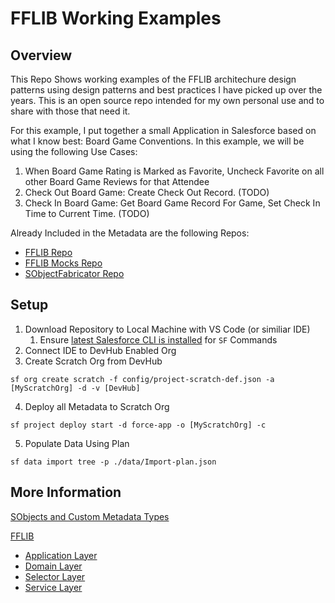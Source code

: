 # FFLIB Working Examples

## Overview

This Repo Shows working examples of the FFLIB architechure design patterns using design patterns and best practices I have picked up over the years. This is an open source repo intended for my own personal use and to share with those that need it.

For this example, I put together a small Application in Salesforce based on what I know best: Board Game Conventions. In this example, we will be using the following Use Cases:
1. When Board Game Rating is Marked as Favorite, Uncheck Favorite on all other Board Game Reviews for that Attendee
1. Check Out Board Game: Create Check Out Record. (TODO)
1. Check In Board Game: Get Board Game Record For Game, Set Check In Time to Current Time. (TODO)

Already Included in the Metadata are the following Repos:
- [FFLIB Repo](https://github.com/apex-enterprise-patterns/fflib-apex-common)
- [FFLIB Mocks Repo](https://github.com/apex-enterprise-patterns/fflib-apex-mocks) 
- [SObjectFabricator Repo](https://github.com/mattaddy/SObjectFabricator)

## Setup

1. Download Repository to Local Machine with VS Code (or similiar IDE)
   1. Ensure [latest Salesforce CLI is installed](https://developer.salesforce.com/docs/atlas.en-us.sfdx_setup.meta/sfdx_setup/sfdx_setup_install_cli.htm) for `SF` Commands
1. Connect IDE to DevHub Enabled Org
1. Create Scratch Org from DevHub 
```
sf org create scratch -f config/project-scratch-def.json -a [MyScratchOrg] -d -v [DevHub]
```
4. Deploy all Metadata to Scratch Org
```
sf project deploy start -d force-app -o [MyScratchOrg] -c
```
5. Populate Data Using Plan
```
sf data import tree -p ./data/Import-plan.json
```
## More Information

[SObjects and Custom Metadata Types](/force-app/main/default/objects)

[FFLIB](/force-app/main/default/classes/FFLIB)
- [Application Layer](/force-app/main/default/classes/FFLIB/Application)
- [Domain Layer](/force-app/main/default/classes/FFLIB/Domains)
- [Selector Layer](/force-app/main/default/classes/FFLIB/Selectors)
- [Service Layer](/force-app/main/default/classes/FFLIB/Services)


